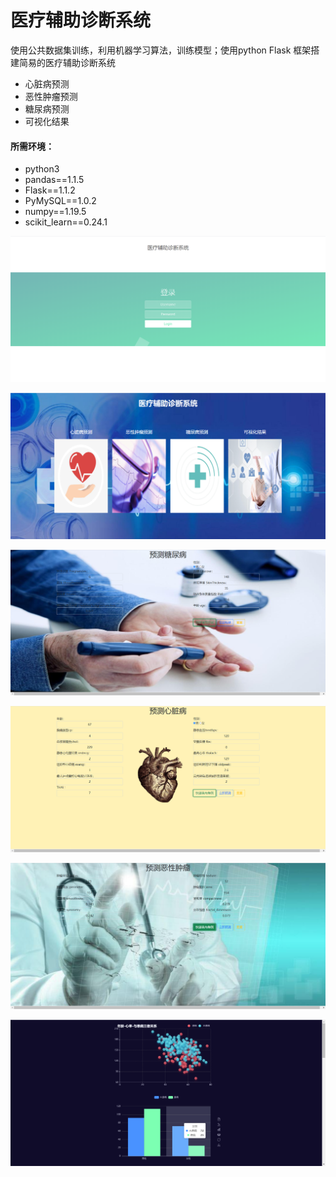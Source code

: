 # 医疗辅助诊断系统

使用公共数据集训练，利用机器学习算法，训练模型；使用python Flask 框架搭建简易的医疗辅助诊断系统

- 心脏病预测
- 恶性肿瘤预测
- 糖尿病预测
- 可视化结果

#### 所需环境：

- python3
- pandas==1.1.5
- Flask==1.1.2
- PyMySQL==1.0.2
- numpy==1.19.5
- scikit_learn==0.24.1


![index](.\assets\index.png)

![index](.\assets\main.png)

![index](.\assets\糖尿病.png)

![index](.\assets\心脏病.png)

![index](.\assets\肿瘤.png)

![index](.\assets\数据可视化.png)



